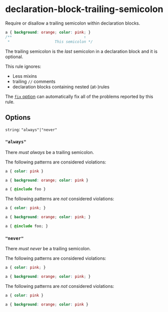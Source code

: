 # declaration-block-trailing-semicolon

Require or disallow a trailing semicolon within declaration blocks.

<!-- prettier-ignore -->
```css
a { background: orange; color: pink; }
/**                                ↑
 *                    This semicolon */
```

The trailing semicolon is the _last_ semicolon in a declaration block and it is optional.

This rule ignores:

- Less mixins
- trailing `//` comments
- declaration blocks containing nested (at-)rules

The [`fix` option](../../../docs/user-guide/usage/options.md#fix) can automatically fix all of the problems reported by this rule.

## Options

`string`: `"always"|"never"`

### `"always"`

There _must always_ be a trailing semicolon.

The following patterns are considered violations:

<!-- prettier-ignore -->
```css
a { color: pink }
```

<!-- prettier-ignore -->
```css
a { background: orange; color: pink }
```

<!-- prettier-ignore -->
```css
a { @include foo }
```

The following patterns are _not_ considered violations:

<!-- prettier-ignore -->
```css
a { color: pink; }
```

<!-- prettier-ignore -->
```css
a { background: orange; color: pink; }
```

<!-- prettier-ignore -->
```css
a { @include foo; }
```

### `"never"`

There _must never_ be a trailing semicolon.

The following patterns are considered violations:

<!-- prettier-ignore -->
```css
a { color: pink; }
```

<!-- prettier-ignore -->
```css
a { background: orange; color: pink; }
```

The following patterns are _not_ considered violations:

<!-- prettier-ignore -->
```css
a { color: pink }
```

<!-- prettier-ignore -->
```css
a { background: orange; color: pink }
```
